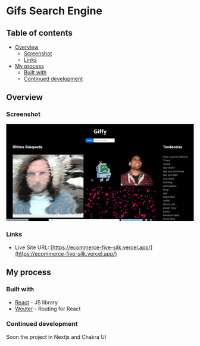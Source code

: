 # Gifs Search Engine

## Table of contents

- [Overview](#overview)
  - [Screenshot](#screenshot)
  - [Links](#links)
- [My process](#my-process)
  - [Built with](#built-with)
  - [Continued development](#continued-development)

## Overview

### Screenshot

![](./screenshot.png?raw=true)

### Links

- Live Site URL: [https://ecommerce-five-silk.vercel.app/](https://ecommerce-five-silk.vercel.app/)

## My process

### Built with

- [React](https://reactjs.org/) - JS library
- [Wouter](https://nextjs.org/) - Routing for React

### Continued development

Soon the project in Nextjs and Chakra UI
